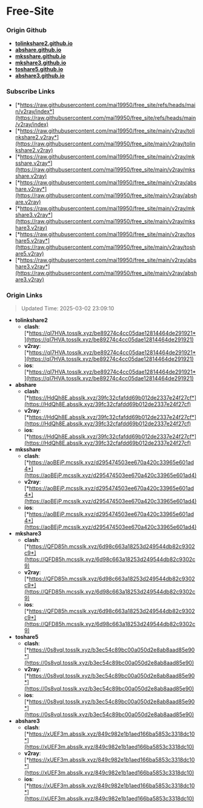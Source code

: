 # Free-Site

### Origin Github

- [**tolinkshare2.github.io**](https://github.com/tolinkshare2/tolinkshare2.github.io)
- [**abshare.github.io**](https://github.com/abshare/abshare.github.io)
- [**mksshare.github.io**](https://github.com/mksshare/mksshare.github.io)
- [**mkshare3.github.io**](https://github.com/mkshare3/mkshare3.github.io)
- [**toshare5.github.io**](https://github.com/toshare5/toshare5.github.io)
- [**abshare3.github.io**](https://github.com/abshare3/abshare3.github.io)

### Subscribe Links

- [*https://raw.githubusercontent.com/mai19950/free_site/refs/heads/main/v2ray/index*](https://raw.githubusercontent.com/mai19950/free_site/refs/heads/main/v2ray/index)
- [*https://raw.githubusercontent.com/mai19950/free_site/main/v2ray/tolinkshare2.v2ray*](https://raw.githubusercontent.com/mai19950/free_site/main/v2ray/tolinkshare2.v2ray)
- [*https://raw.githubusercontent.com/mai19950/free_site/main/v2ray/mksshare.v2ray*](https://raw.githubusercontent.com/mai19950/free_site/main/v2ray/mksshare.v2ray)
- [*https://raw.githubusercontent.com/mai19950/free_site/main/v2ray/abshare.v2ray*](https://raw.githubusercontent.com/mai19950/free_site/main/v2ray/abshare.v2ray)
- [*https://raw.githubusercontent.com/mai19950/free_site/main/v2ray/mkshare3.v2ray*](https://raw.githubusercontent.com/mai19950/free_site/main/v2ray/mkshare3.v2ray)
- [*https://raw.githubusercontent.com/mai19950/free_site/main/v2ray/toshare5.v2ray*](https://raw.githubusercontent.com/mai19950/free_site/main/v2ray/toshare5.v2ray)
- [*https://raw.githubusercontent.com/mai19950/free_site/main/v2ray/abshare3.v2ray*](https://raw.githubusercontent.com/mai19950/free_site/main/v2ray/abshare3.v2ray)

### Origin Links

> Updated Time: 2025-03-02 23:09:10

- **tolinkshare2**
  - **clash**: [*https://qI7HVA.tosslk.xyz/be89274c4cc05dae12814464de291921*](https://qI7HVA.tosslk.xyz/be89274c4cc05dae12814464de291921)
  - **v2ray**: [*https://qI7HVA.tosslk.xyz/be89274c4cc05dae12814464de291921*](https://qI7HVA.tosslk.xyz/be89274c4cc05dae12814464de291921)
  - **ios**: [*https://qI7HVA.tosslk.xyz/be89274c4cc05dae12814464de291921*](https://qI7HVA.tosslk.xyz/be89274c4cc05dae12814464de291921)
- **abshare**
  - **clash**: [*https://HdQh8E.absslk.xyz/39fc32cfafdd69b012de2337e24f27cf*](https://HdQh8E.absslk.xyz/39fc32cfafdd69b012de2337e24f27cf)
  - **v2ray**: [*https://HdQh8E.absslk.xyz/39fc32cfafdd69b012de2337e24f27cf*](https://HdQh8E.absslk.xyz/39fc32cfafdd69b012de2337e24f27cf)
  - **ios**: [*https://HdQh8E.absslk.xyz/39fc32cfafdd69b012de2337e24f27cf*](https://HdQh8E.absslk.xyz/39fc32cfafdd69b012de2337e24f27cf)
- **mksshare**
  - **clash**: [*https://aoBEjP.mcsslk.xyz/d295474503ee670a420c33965e601ad4*](https://aoBEjP.mcsslk.xyz/d295474503ee670a420c33965e601ad4)
  - **v2ray**: [*https://aoBEjP.mcsslk.xyz/d295474503ee670a420c33965e601ad4*](https://aoBEjP.mcsslk.xyz/d295474503ee670a420c33965e601ad4)
  - **ios**: [*https://aoBEjP.mcsslk.xyz/d295474503ee670a420c33965e601ad4*](https://aoBEjP.mcsslk.xyz/d295474503ee670a420c33965e601ad4)
- **mkshare3**
  - **clash**: [*https://QFD85h.mcsslk.xyz/6d98c663a18253d249544db82c9302c9*](https://QFD85h.mcsslk.xyz/6d98c663a18253d249544db82c9302c9)
  - **v2ray**: [*https://QFD85h.mcsslk.xyz/6d98c663a18253d249544db82c9302c9*](https://QFD85h.mcsslk.xyz/6d98c663a18253d249544db82c9302c9)
  - **ios**: [*https://QFD85h.mcsslk.xyz/6d98c663a18253d249544db82c9302c9*](https://QFD85h.mcsslk.xyz/6d98c663a18253d249544db82c9302c9)
- **toshare5**
  - **clash**: [*https://0s8vqI.tosslk.xyz/b3ec54c89bc00a050d2e8ab8aad85e90*](https://0s8vqI.tosslk.xyz/b3ec54c89bc00a050d2e8ab8aad85e90)
  - **v2ray**: [*https://0s8vqI.tosslk.xyz/b3ec54c89bc00a050d2e8ab8aad85e90*](https://0s8vqI.tosslk.xyz/b3ec54c89bc00a050d2e8ab8aad85e90)
  - **ios**: [*https://0s8vqI.tosslk.xyz/b3ec54c89bc00a050d2e8ab8aad85e90*](https://0s8vqI.tosslk.xyz/b3ec54c89bc00a050d2e8ab8aad85e90)
- **abshare3**
  - **clash**: [*https://xUEF3m.absslk.xyz/849c982e1b1aed166ba5853c3318dc10*](https://xUEF3m.absslk.xyz/849c982e1b1aed166ba5853c3318dc10)
  - **v2ray**: [*https://xUEF3m.absslk.xyz/849c982e1b1aed166ba5853c3318dc10*](https://xUEF3m.absslk.xyz/849c982e1b1aed166ba5853c3318dc10)
  - **ios**: [*https://xUEF3m.absslk.xyz/849c982e1b1aed166ba5853c3318dc10*](https://xUEF3m.absslk.xyz/849c982e1b1aed166ba5853c3318dc10)

